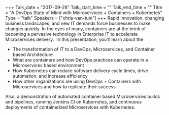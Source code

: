 +++
Talk_date = "2017-09-28"
Talk_start_time = ""
Talk_end_time = ""
Title = "A DevOps State of Mind with Microservices + Containers + Kubernetes"
Type = "talk"
Speakers = ["chris-van-tuin"]
+++
Rapid innovation, changing business landscapes, and new IT demands force businesses to make changes quickly. In the eyes of many, containers are at the brink of becoming a pervasive technology in Enterprise IT to accelerate Microservices delivery.  In this presentation, you'll learn about the
<ul>
	<li> The transformation of IT to a DevOps, Microservices, and Container based Architecture</li>
	<li>What are containers and how DevOps practices can operate in a Microservices based environment</li>
	<li>How Kubernetes can reduce software delivery cycle times, drive automation, and increase efficiency</li>
	<li>How other organizations are using DevOps + Containers with Microservices and how to replicate their success</li>
</ul>

Also, a demonstration of automated container based Microservices builds and pipelines, running Jenkins CI on Kubernetes, and continuous deployments of containerized Microservices with Kubernetes.
